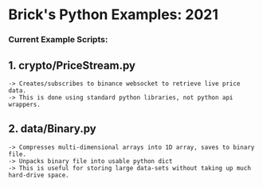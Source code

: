 # Brick's Python Examples: 2021
### Current Example Scripts:

## 1. crypto/PriceStream.py    
    -> Creates/subscribes to binance websocket to retrieve live price data. 
    -> This is done using standard python libraries, not python api wrappers.
    
## 2. data/Binary.py
    -> Compresses multi-dimensional arrays into 1D array, saves to binary file. 
    -> Unpacks binary file into usable python dict
    -> This is useful for storing large data-sets without taking up much hard-drive space.
